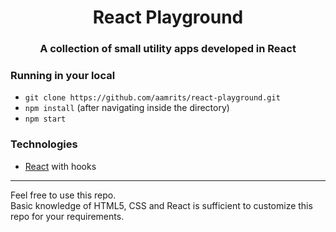 <div align="center">
<h1>React Playground</h1>

### A collection of small utility apps developed in React

</div>

### Running in your local

- `git clone https://github.com/aamrits/react-playground.git`
- `npm install` (after navigating inside the directory)
- `npm start`

### Technologies

- [React](https://reactjs.org/) with hooks

----------------------------------------------------------------

Feel free to use this repo.<br/>
Basic knowledge of HTML5, CSS and React is sufficient to customize this repo for your requirements.

